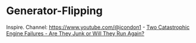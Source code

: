 # Generator-Flipping
Inspire. Channel: https://www.youtube.com/@jcondon1 - [Two Catastrophic Engine Failures - Are They Junk or Will They Run Again?](https://youtu.be/7iHYoP0Rj7g)
